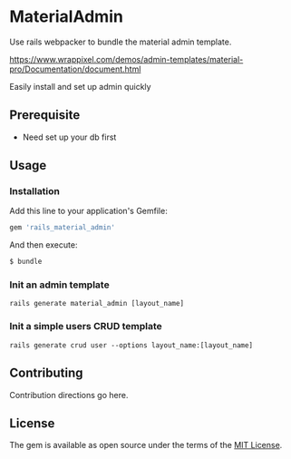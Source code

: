 # MaterialAdmin
Use rails webpacker to bundle the material admin template.

https://www.wrappixel.com/demos/admin-templates/material-pro/Documentation/document.html

Easily install and set up admin quickly

## Prerequisite
- Need set up your db first


## Usage
### Installation
Add this line to your application's Gemfile:

```ruby
gem 'rails_material_admin'
```

And then execute:
```bash
$ bundle
```

### Init an admin template
```
rails generate material_admin [layout_name]
```

### Init a simple users CRUD template
```
rails generate crud user --options layout_name:[layout_name]
```


## Contributing
Contribution directions go here.

## License
The gem is available as open source under the terms of the [MIT License](https://opensource.org/licenses/MIT).
